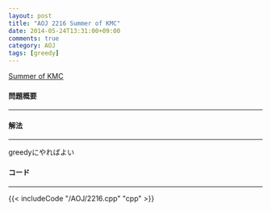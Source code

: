 ```yaml
---
layout: post
title: "AOJ 2216 Summer of KMC"
date: 2014-05-24T13:31:00+09:00
comments: true
category: AOJ
tags: [greedy]
---
```


[Summer of KMC](http://judge.u-aizu.ac.jp/onlinejudge/description.jsp?id=2216)

#### 問題概要

****

#### 解法

****

greedyにやればよい

#### コード

****

{{< includeCode "/AOJ/2216.cpp" "cpp" >}}
